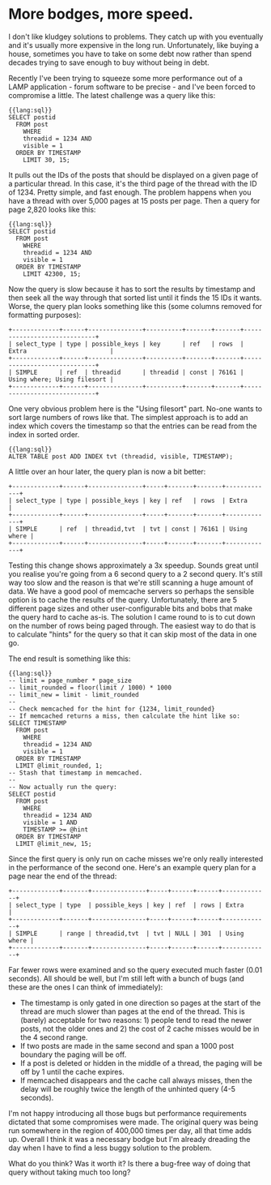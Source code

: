 # More bodges, more speed.

[description]: # (A terrible hack that works.)

I don't like kludgey solutions to problems. They catch up with you eventually
and it's usually more expensive in the long run. Unfortunately, like buying a
house, sometimes you have to take on some debt now rather than spend decades
trying to save enough to buy without being in debt.

Recently I've been trying to squeeze some more performance out of a LAMP
application - forum software to be precise - and I've been forced to
compromise a little. The latest challenge was a query like this:

    {{lang:sql}}
    SELECT postid
      FROM post
        WHERE
        threadid = 1234 AND
        visible = 1
      ORDER BY TIMESTAMP
        LIMIT 30, 15;

It pulls out the IDs of the posts that should be displayed on a given page of
a particular thread. In this case, it's the third page of the thread with the
ID of 1234. Pretty simple, and fast enough. The problem happens when you have
a thread with over 5,000 pages at 15 posts per page. Then a query for page
2,820 looks like this:

    {{lang:sql}}
    SELECT postid
      FROM post
        WHERE
        threadid = 1234 AND
        visible = 1
      ORDER BY TIMESTAMP
        LIMIT 42300, 15;

Now the query is slow because it has to sort the results by timestamp and then
seek all the way through that sorted list until it finds the 15 IDs it wants.
Worse, the query plan looks something like this (some columns removed for
formatting purposes):

    +-------------+------+---------------+----------+-------+-------+-----------------------------+
    | select_type | type | possible_keys | key      | ref   | rows  | Extra                       |
    +-------------+------+---------------+----------+-------+-------+-----------------------------+
    | SIMPLE      | ref  | threadid      | threadid | const | 76161 | Using where; Using filesort |
    +-------------+------+---------------+----------+-------+-------+-----------------------------+

One very obvious problem here is the "Using filesort" part. No-one wants to
sort large numbers of rows like that. The simplest approach is to add an index
which covers the timestamp so that the entries can be read from the index in
sorted order.

    {{lang:sql}}
    ALTER TABLE post ADD INDEX tvt (threadid, visible, TIMESTAMP);

A little over an hour later, the query plan is now a bit better:

    +-------------+------+---------------+-----+-------+-------+-------------+
    | select_type | type | possible_keys | key | ref   | rows  | Extra       |
    +-------------+------+---------------+-----+-------+-------+-------------+
    | SIMPLE      | ref  | threadid,tvt  | tvt | const | 76161 | Using where |
    +-------------+------+---------------+-----+-------+-------+-------------+

Testing this change shows approximately a 3x speedup. Sounds great until you
realise you're going from a 6 second query to a 2 second query. It's still way
too slow and the reason is that we're still scanning a huge amount of data. We
have a good pool of memcache servers so perhaps the sensible option is to
cache the results of the query. Unfortunately, there are 5 different page
sizes and other user-configurable bits and bobs that make the query hard to
cache as-is. The solution I came round to is to cut down on the number of rows
being paged through. The easiest way to do that is to calculate "hints" for
the query so that it can skip most of the data in one go.

The end result is something like this:

    {{lang:sql}}
    -- limit = page_number * page_size
    -- limit_rounded = floor(limit / 1000) * 1000
    -- limit_new = limit - limit_rounded
    --
    -- Check memcached for the hint for {1234, limit_rounded}
    -- If memcached returns a miss, then calculate the hint like so:
    SELECT TIMESTAMP
      FROM post
        WHERE
        threadid = 1234 AND
        visible = 1
      ORDER BY TIMESTAMP
      LIMIT @limit_rounded, 1;
    -- Stash that timestamp in memcached.
    --
    -- Now actually run the query:
    SELECT postid
      FROM post
        WHERE
        threadid = 1234 AND
        visible = 1 AND
        TIMESTAMP >= @hint
      ORDER BY TIMESTAMP
      LIMIT @limit_new, 15;

Since the first query is only run on cache misses we're only really interested
in the performance of the second one. Here's an example query plan for a page
near the end of the thread:

    +-------------+-------+---------------+-----+------+------+-------------+
    | select_type | type  | possible_keys | key | ref  | rows | Extra       |
    +-------------+-------+---------------+-----+------+------+-------------+
    | SIMPLE      | range | threadid,tvt  | tvt | NULL | 301  | Using where |
    +-------------+-------+---------------+-----+------+------+-------------+

Far fewer rows were examined and so the query executed much faster (0.01
seconds). All should be well, but I'm still left with a bunch of bugs (and
these are the ones I can think of immediately):

- The timestamp is only gated in one direction so pages at the start of the
  thread are much slower than pages at the end of the thread. This is (barely)
  acceptable for two reasons: 1) people tend to read the newer posts, not the
  older ones and 2) the cost of 2 cache misses would be in the 4 second range.
- If two posts are made in the same second and span a 1000 post boundary the
  paging will be off.
- If a post is deleted or hidden in the middle of a thread, the paging will be
  off by 1 until the cache expires.
- If memcached disappears and the cache call always misses, then the delay
  will be roughly twice the length of the unhinted query (4-5 seconds).

I'm not happy introducing all those bugs but performance requirements dictated
that some compromises were made. The original query was being run somewhere in
the region of 400,000 times per day, all that time adds up. Overall I think it
was a necessary bodge but I'm already dreading the day when I have to find a
less buggy solution to the problem.

What do you think? Was it worth it? Is there a bug-free way of doing that
query without taking much too long?
